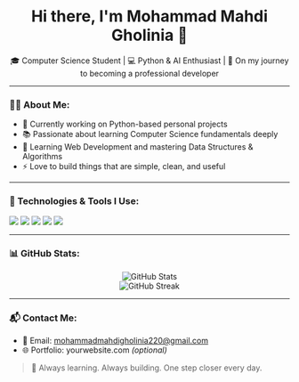 <h1 align="center">Hi there, I'm Mohammad Mahdi Gholinia 👋</h1>

<p align="center">
🎓 Computer Science Student | 💻 Python & AI Enthusiast | 🚀 On my journey to becoming a professional developer
</p>

---

### 👨‍💻 About Me:
- 🔭 Currently working on Python-based personal projects  
- 📚 Passionate about learning Computer Science fundamentals deeply  
- 🌱 Learning Web Development and mastering Data Structures & Algorithms  
- ⚡ Love to build things that are simple, clean, and useful

---

### 🧰 Technologies & Tools I Use:
<p>
  <img src="https://img.shields.io/badge/Python-3776AB?style=for-the-badge&logo=python&logoColor=white"/>
  <img src="https://img.shields.io/badge/Git-F05032?style=for-the-badge&logo=git&logoColor=white"/>
  <img src="https://img.shields.io/badge/HTML-E34F26?style=for-the-badge&logo=html5&logoColor=white"/>
  <img src="https://img.shields.io/badge/CSS-1572B6?style=for-the-badge&logo=css3&logoColor=white"/>
  <img src="https://img.shields.io/badge/VSCode-007ACC?style=for-the-badge&logo=visual-studio-code&logoColor=white"/>
</p>

---

### 📊 GitHub Stats:
<p align="center">
  <img src="https://github-readme-stats.vercel.app/api?username=MohammadMahdiGholinia&show_icons=true&theme=radical" alt="GitHub Stats"/>
  <br>
  <img src="https://streak-stats.demolab.com?user=MohammadMahdiGholinia&theme=radical&date_format=j%20M%5B%20Y%5D" alt="GitHub Streak"/>
</p>

---

### 📬 Contact Me:
- 📧 Email: mohammadmahdigholinia220@gmail.com
- 🌐 Portfolio: yourwebsite.com *(optional)*

> 🧠 Always learning. Always building. One step closer every day.
